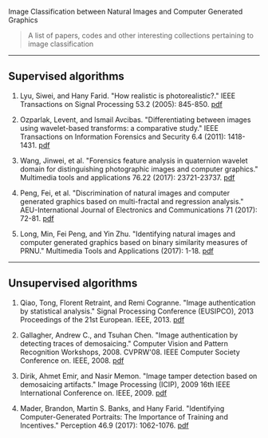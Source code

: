 Image Classification between Natural Images and Computer Generated Graphics

> A list of papers, codes and other interesting collections pertaining to image classification

<hr>

## Supervised algorithms

1. Lyu, Siwei, and Hany Farid. "How realistic is photorealistic?." IEEE Transactions on Signal Processing 53.2 (2005): 845-850. [pdf](http://ieeexplore.ieee.org/abstract/document/1381784/)

2. Ozparlak, Levent, and Ismail Avcibas. "Differentiating between images using wavelet-based transforms: a comparative study." IEEE Transactions on Information Forensics and Security 6.4 (2011): 1418-1431. [pdf](http://ieeexplore.ieee.org/abstract/document/5960788/)

3. Wang, Jinwei, et al. "Forensics feature analysis in quaternion wavelet domain for distinguishing photographic images and computer graphics." Multimedia tools and applications 76.22 (2017): 23721-23737. [pdf](https://link.springer.com/article/10.1007/s11042-016-4153-0)

4. Peng, Fei, et al. "Discrimination of natural images and computer generated graphics based on multi-fractal and regression analysis." AEU-International Journal of Electronics and Communications 71 (2017): 72-81. [pdf](https://www.sciencedirect.com/science/article/pii/S1434841116312109)

5. Long, Min, Fei Peng, and Yin Zhu. "Identifying natural images and computer generated graphics based on binary similarity measures of PRNU." Multimedia Tools and Applications (2017): 1-18. [pdf](https://link.springer.com/article/10.1007/s11042-017-5101-3)

<hr>

## Unsupervised algorithms

1. Qiao, Tong, Florent Retraint, and Remi Cogranne. "Image authentication by statistical analysis." Signal Processing Conference (EUSIPCO), 2013 Proceedings of the 21st European. IEEE, 2013. [pdf](http://ieeexplore.ieee.org/abstract/document/6811485/)

2. Gallagher, Andrew C., and Tsuhan Chen. "Image authentication by detecting traces of demosaicing." Computer Vision and Pattern Recognition Workshops, 2008. CVPRW'08. IEEE Computer Society Conference on. IEEE, 2008. [pdf](http://ieeexplore.ieee.org/abstract/document/4562984/)

3. Dirik, Ahmet Emir, and Nasir Memon. "Image tamper detection based on demosaicing artifacts." Image Processing (ICIP), 2009 16th IEEE International Conference on. IEEE, 2009. [pdf](http://ieeexplore.ieee.org/abstract/document/5414611/)

4. Mader, Brandon, Martin S. Banks, and Hany Farid. "Identifying Computer-Generated Portraits: The Importance of Training and Incentives." Perception 46.9 (2017): 1062-1076. [pdf](http://journals.sagepub.com/doi/abs/10.1177/0301006617713633)